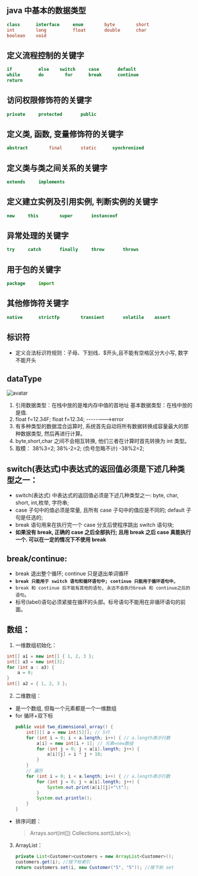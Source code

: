 ## java 中基本的数据类型

```java
class      interface     enum        byte        short
int        long          float       double      char
boolean    void
```

## 定义流程控制的关键字

```java
if          else    switch     case       default
while       do        for      break      continue
return
```

## 访问权限修饰符的关键字

```java
private     protected       public
```

## 定义类, 函数, 变量修饰符的关键字

```java
abstract        final       static      synchronized
```

## 定义类与类之间关系的关键字

```java
extends     implements
```

## 定义建立实例及引用实例, 判断实例的关键字

```java
new     this        super       instanceof
```

## 异常处理的关键字

```java
try     catch       finally     throw       throws
```

## 用于包的关键字

```java
package     import
```

## 其他修饰符关键字

```java
native      strictfp        transient       volatile    assert
```

## 标识符

- 定义合法标识符规则：子母、下划线、\$开头,且不能有空格区分大小写, 数字不能开头

## dataType

![avatar](https://img-blog.csdnimg.cn/20190509230500367.png?x-oss-process=image/watermark,type_ZmFuZ3poZW5naGVpdGk,shadow_10,text_aHR0cHM6Ly9ibG9nLmNzZG4ubmV0L3FxXzM3NzA0MzY0,size_16,color_FFFFFF,t_70)

1. 引用数据类型：在栈中放的是堆内存中值的首地址
   基本数据类型：在栈中放的是值.
2. float f=12.34F;
   float f=12.34; -------->error
3. 有多种类型的数据混合运算时, 系统首先自动将所有数据转换成容量最大的那种数据类型, 然后再进行计算。
4. byte,short,char 之间不会相互转换, 他们三者在计算时首先转换为 int 类型。
5. 取模：
   38%3=2; 38%-2=2; (负号忽略不计) -38%2=2;

## switch(表达式)中表达式的返回值必须是下述几种类型之一：

- switch(表达式) 中表达式的返回值必须是下述几种类型之一:
  byte, char, short, int,枚举, 字符串;
- case 子句中的值必须是常量, 且所有 case 子句中的值应是不同的;
  default 子句是任选的;
- break 语句用来在执行完一个 case 分支后使程序跳出 switch 语句块;
- **如果没有 break, 正确的 case 之后全部执行; 且用 break 之后 case 真能执行一个. 可以在一定的情况下不使用 break**

## break/continue:

- break 退出整个循环; continue 只是退出单词循环
- **`break 只能用于 switch 语句和循环语句中; continue 只能用于循环语句中`**。
- `break 和 continue 后不能有其他的语句, 永远不会执行break 和 continue之后的语句`。
- 标号(label)语句必须紧接在循环的头部。标号语句不能用在非循环语句的前面。

## 数组：

1. 一维数组初始化：

```java
int[] a1 = new int[] { 1, 2, 3 };
int[] a3 = new int[3];
for (int a : a3) {
    a = 0;
}
int[] a2 = { 1, 2, 3 };
```

2. 二维数组：

- 是一个数组, 但每一个元素都是一个一维数组
- for 循环+双下标
  ```java
  public void two_dimensional_array() {
      int[][] a = new int[5][]; // 5行
      for (int i = 0; i < a.length; i++) { // a.length表示行数
          a[i] = new int[i + 1]; // 元素=new数组
          for (int j = 0; j < a[i].length; j++) {
              a[i][j] = i * j + 10;
          }
      }
      // 遍历
      for (int i = 0; i < a.length; i++) { // a.length表示行数
          for (int j = 0; j < a[i].length; j++) {
              System.out.print(a[i][j]+"\t");
          }
          System.out.println();
      }
  }
  ```
- 排序问题：
  > Arrays.sort(int[])
  > Collections.sort(List<>);

3. ArrayList：
   ```java
   private List<Customer>customers = new ArrayList<Customer>();
   customers.get(i); //按下标索引
   return customers.set(i, new Customer("5", "5")); //按下标 set
   ```
